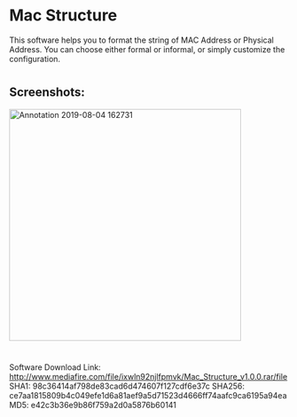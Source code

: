 Mac Structure
===================================
This software helps you to format the string of MAC Address or Physical Address. You can choose either formal or informal, or simply customize the configuration.

#

## Screenshots:
<img width="418" alt="Annotation 2019-08-04 162731" src="https://user-images.githubusercontent.com/47683574/62421534-e94df380-b6d5-11e9-80b8-3d3abfe0ddea.png">

#

Software Download Link: http://www.mediafire.com/file/ixwln92njlfpmvk/Mac_Structure_v1.0.0.rar/file
SHA1: 98c36414af798de83cad6d474607f127cdf6e37c
SHA256: ce7aa1815809b4c049efe1d6a81aef9a5d71523d4666ff74aafc9ca6195a94ea
MD5: e42c3b36e9b86f759a2d0a5876b60141
